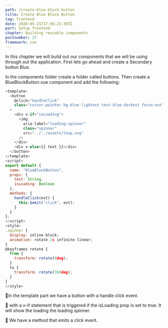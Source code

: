```yaml
---
path: /create-blue-block-button
title: Create Blue Block Button
tag: frontend
date: 2020-05-21T17:56:23.597Z
part: Setup frontend
chapter: Building reusable components
postnumber: 27
framework: vue
---
```


In this chapter we will build out our components that we will be using through out the application. First lets go ahead and create a Secondary button Blue.

In the components folder create a folder called buttons. Then create a BlueBlockButton.vue component and add the following:

```javascript
<template>
  <button
    @click="handleClick"
    class="cursor-pointer bg-blue-lightest text-blue-darkest focus:outline-none font-display rounded-px px-16 py-2 hover:bg-transparent hover:border hover:border-blue-darkest"
  >
    <div v-if="isLoading">
      <img
        aria-label="loading-spinner"
        class="spinner"
        src="../../assets/loop.svg"
      />
    </div>
    <div v-else>{{ text }}</div>
  </button>
</template>
<script>
export default {
  name: "BlueBlockButton",
  props: {
    text: String,
    isLoading: Boolean
  },
  methods: {
    handleClick(evt) {
      this.$emit("click", evt);
    }
  }
};
</script>
<style>
.spinner {
  display: inline-block;
  animation: rotate 2s infinite linear;
}
@keyframes rotate {
  from {
    transform: rotate(0deg);
  }
  to {
    transform: rotate(360deg);
  }
}
</style>


```

🧁In the template part we have a button with a handle click event.

🧁 with a v-if statement that is triggered if the isLoading prop is set to true. It will show the loading the loading spinner.

🧁 We have a method that emits a click event.
